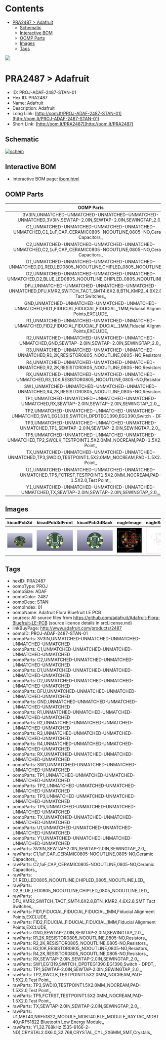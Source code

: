



Contents
========

* [PRA2487 > Adafruit](#pra2487--adafruit)
	* [Schematic](#schematic)
	* [Interactive BOM](#interactive-bom)
	* [OOMP Parts](#oomp-parts)
	* [Images](#images)
	* [Tags](#tags)
  
![][im]
# PRA2487 > Adafruit

- ID: PROJ-ADAF-2487-STAN-01
- Hex ID: PRA2487
- Name: Adafruit
- Description: Adafruit
- Long Link: [http://oom.lt/PROJ-ADAF-2487-STAN-01](http://oom.lt/PROJ-ADAF-2487-STAN-01)
- Short Link: [http://oom.lt/PRA2487](http://oom.lt/PRA2487)

## Schematic
  
[![schem](eagleSchemImage.png)](eagleSchemImage.png)
## Interactive BOM

- Interactive BOM page: [ibom.html](https://htmlpreview.github.io/?https://github.com/oomlout/oomlout_OOMP_projects/blob/main/PROJ-ADAF-2487-STAN-01/kicad/bom/ibom.html)

## OOMP Parts
  

|OOMP Parts|
| :---: |
|3V3IN,UNMATCHED-UNMATCHED-UNMATCHED-UNMATCHED-UNMATCHED,3V3IN,SEWTAP-2.0IN,SEWTAP-2.0IN,SEWINGTAP_2.0,,,|
|C1,UNMATCHED-UNMATCHED-UNMATCHED-UNMATCHED-UNMATCHED,C1,1uF,CAP_CERAMIC0805-NOOUTLINE,0805-NO,Ceramic Capacitors,,|
|C2,UNMATCHED-UNMATCHED-UNMATCHED-UNMATCHED-UNMATCHED,C2,1uF,CAP_CERAMIC0805-NOOUTLINE,0805-NO,Ceramic Capacitors,,|
|D1,UNMATCHED-UNMATCHED-UNMATCHED-UNMATCHED-UNMATCHED,D1,RED,LED0805_NOOUTLINE,CHIPLED_0805_NOOUTLINE,LED,,|
|D2,UNMATCHED-UNMATCHED-UNMATCHED-UNMATCHED-UNMATCHED,D2,BLUE,LED0805_NOOUTLINE,CHIPLED_0805_NOOUTLINE,LED,,|
|DFU,UNMATCHED-UNMATCHED-UNMATCHED-UNMATCHED-UNMATCHED,DFU,KMR2,SWITCH_TACT_SMT4.6X2.8,BTN_KMR2_4.6X2.8,SMT Tact Switches,,|
|GND,UNMATCHED-UNMATCHED-UNMATCHED-UNMATCHED-UNMATCHED,FID1,FIDUCIAL,FIDUCIAL,FIDUCIAL_1MM,Fiducial Alignment Points,EXCLUDE,|
|R1,UNMATCHED-UNMATCHED-UNMATCHED-UNMATCHED-UNMATCHED,FID2,FIDUCIAL,FIDUCIAL,FIDUCIAL_1MM,Fiducial Alignment Points,EXCLUDE,|
|R2,UNMATCHED-UNMATCHED-UNMATCHED-UNMATCHED-UNMATCHED,GND,SEWTAP-2.0IN,SEWTAP-2.0IN,SEWINGTAP_2.0,,,|
|R3,UNMATCHED-UNMATCHED-UNMATCHED-UNMATCHED-UNMATCHED,R1,2K,RESISTOR0805_NOOUTLINE,0805-NO,Resistors,,|
|R4,UNMATCHED-UNMATCHED-UNMATCHED-UNMATCHED-UNMATCHED,R2,2K,RESISTOR0805_NOOUTLINE,0805-NO,Resistors,,|
|RX,UNMATCHED-UNMATCHED-UNMATCHED-UNMATCHED-UNMATCHED,R3,10K,RESISTOR0805_NOOUTLINE,0805-NO,Resistors,,|
|SW1,UNMATCHED-UNMATCHED-UNMATCHED-UNMATCHED-UNMATCHED,R4,2K,RESISTOR0805_NOOUTLINE,0805-NO,Resistors,,|
|TP1,UNMATCHED-UNMATCHED-UNMATCHED-UNMATCHED-UNMATCHED,RX,SEWTAP-2.0IN,SEWTAP-2.0IN,SEWINGTAP_2.0,,,|
|TP2,UNMATCHED-UNMATCHED-UNMATCHED-UNMATCHED-UNMATCHED,SW1,EG1319,SWITCH_DPDTEG1390,EG1390,Switch - DPDT,,|
|TP3,UNMATCHED-UNMATCHED-UNMATCHED-UNMATCHED-UNMATCHED,TP1,SEWTAP-2.0IN,SEWTAP-2.0IN,SEWINGTAP_2.0,,,|
|TP5,UNMATCHED-UNMATCHED-UNMATCHED-UNMATCHED-UNMATCHED,TP2,SWCLK,TESTPOINT1.5X2.0MM_NOCREAM,PAD-1.5X2.0,Test Point,,|
|TX,UNMATCHED-UNMATCHED-UNMATCHED-UNMATCHED-UNMATCHED,TP3,SWDIO,TESTPOINT1.5X2.0MM_NOCREAM,PAD-1.5X2.0,Test Point,,|
|U1,UNMATCHED-UNMATCHED-UNMATCHED-UNMATCHED-UNMATCHED,TP5,FCTRST,TESTPOINT1.5X2.0MM_NOCREAM,PAD-1.5X2.0,Test Point,,|
|Y1,UNMATCHED-UNMATCHED-UNMATCHED-UNMATCHED-UNMATCHED,TX,SEWTAP-2.0IN,SEWTAP-2.0IN,SEWINGTAP_2.0,,,|

## Images
  
  

|kicadPcb3d|kicadPcb3dFront|kicadPcb3dBack|eagleImage|eagleSchemImage|
| :---: | :---: | :---: | :---: | :---: |
|[![kicadPcb3d](kicadPcb3d_140.png)](kicadPcb3d.png)|[![kicadPcb3dFront](kicadPcb3dFront_140.png)](kicadPcb3dFront.png)|[![kicadPcb3dBack](kicadPcb3dBack_140.png)](kicadPcb3dBack.png)|[![eagleImage](eagleImage_140.png)](eagleImage.png)|[![eagleSchemImage](eagleSchemImage_140.png)](eagleSchemImage.png)|

## Tags

- hexID: PRA2487
- oompType: PROJ
- oompSize: ADAF
- oompColor: 2487
- oompDesc: STAN
- oompIndex: 01
- oompName: Adafruit Flora Bluefruit LE PCB
- sources: All source files from https://github.com/adafruit/Adafruit-Flora-Bluefruit-LE-PCB (source licence details in srcLicense.md)
- linkBuyPage: http://www.adafruit.com/products/2487
- oompID: PROJ-ADAF-2487-STAN-01
- oompParts: 3V3IN,UNMATCHED-UNMATCHED-UNMATCHED-UNMATCHED-UNMATCHED
- oompParts: C1,UNMATCHED-UNMATCHED-UNMATCHED-UNMATCHED-UNMATCHED
- oompParts: C2,UNMATCHED-UNMATCHED-UNMATCHED-UNMATCHED-UNMATCHED
- oompParts: D1,UNMATCHED-UNMATCHED-UNMATCHED-UNMATCHED-UNMATCHED
- oompParts: D2,UNMATCHED-UNMATCHED-UNMATCHED-UNMATCHED-UNMATCHED
- oompParts: DFU,UNMATCHED-UNMATCHED-UNMATCHED-UNMATCHED-UNMATCHED
- oompParts: GND,UNMATCHED-UNMATCHED-UNMATCHED-UNMATCHED-UNMATCHED
- oompParts: R1,UNMATCHED-UNMATCHED-UNMATCHED-UNMATCHED-UNMATCHED
- oompParts: R2,UNMATCHED-UNMATCHED-UNMATCHED-UNMATCHED-UNMATCHED
- oompParts: R3,UNMATCHED-UNMATCHED-UNMATCHED-UNMATCHED-UNMATCHED
- oompParts: R4,UNMATCHED-UNMATCHED-UNMATCHED-UNMATCHED-UNMATCHED
- oompParts: RX,UNMATCHED-UNMATCHED-UNMATCHED-UNMATCHED-UNMATCHED
- oompParts: SW1,UNMATCHED-UNMATCHED-UNMATCHED-UNMATCHED-UNMATCHED
- oompParts: TP1,UNMATCHED-UNMATCHED-UNMATCHED-UNMATCHED-UNMATCHED
- oompParts: TP2,UNMATCHED-UNMATCHED-UNMATCHED-UNMATCHED-UNMATCHED
- oompParts: TP3,UNMATCHED-UNMATCHED-UNMATCHED-UNMATCHED-UNMATCHED
- oompParts: TP5,UNMATCHED-UNMATCHED-UNMATCHED-UNMATCHED-UNMATCHED
- oompParts: TX,UNMATCHED-UNMATCHED-UNMATCHED-UNMATCHED-UNMATCHED
- oompParts: U1,UNMATCHED-UNMATCHED-UNMATCHED-UNMATCHED-UNMATCHED
- oompParts: Y1,UNMATCHED-UNMATCHED-UNMATCHED-UNMATCHED-UNMATCHED
- rawParts: 3V3IN,SEWTAP-2.0IN,SEWTAP-2.0IN,SEWINGTAP_2.0,,,
- rawParts: C1,1uF,CAP_CERAMIC0805-NOOUTLINE,0805-NO,Ceramic Capacitors,,
- rawParts: C2,1uF,CAP_CERAMIC0805-NOOUTLINE,0805-NO,Ceramic Capacitors,,
- rawParts: D1,RED,LED0805_NOOUTLINE,CHIPLED_0805_NOOUTLINE,LED,,
- rawParts: D2,BLUE,LED0805_NOOUTLINE,CHIPLED_0805_NOOUTLINE,LED,,
- rawParts: DFU,KMR2,SWITCH_TACT_SMT4.6X2.8,BTN_KMR2_4.6X2.8,SMT Tact Switches,,
- rawParts: FID1,FIDUCIAL,FIDUCIAL,FIDUCIAL_1MM,Fiducial Alignment Points,EXCLUDE,
- rawParts: FID2,FIDUCIAL,FIDUCIAL,FIDUCIAL_1MM,Fiducial Alignment Points,EXCLUDE,
- rawParts: GND,SEWTAP-2.0IN,SEWTAP-2.0IN,SEWINGTAP_2.0,,,
- rawParts: R1,2K,RESISTOR0805_NOOUTLINE,0805-NO,Resistors,,
- rawParts: R2,2K,RESISTOR0805_NOOUTLINE,0805-NO,Resistors,,
- rawParts: R3,10K,RESISTOR0805_NOOUTLINE,0805-NO,Resistors,,
- rawParts: R4,2K,RESISTOR0805_NOOUTLINE,0805-NO,Resistors,,
- rawParts: RX,SEWTAP-2.0IN,SEWTAP-2.0IN,SEWINGTAP_2.0,,,
- rawParts: SW1,EG1319,SWITCH_DPDTEG1390,EG1390,Switch - DPDT,,
- rawParts: TP1,SEWTAP-2.0IN,SEWTAP-2.0IN,SEWINGTAP_2.0,,,
- rawParts: TP2,SWCLK,TESTPOINT1.5X2.0MM_NOCREAM,PAD-1.5X2.0,Test Point,,
- rawParts: TP3,SWDIO,TESTPOINT1.5X2.0MM_NOCREAM,PAD-1.5X2.0,Test Point,,
- rawParts: TP5,FCTRST,TESTPOINT1.5X2.0MM_NOCREAM,PAD-1.5X2.0,Test Point,,
- rawParts: TX,SEWTAP-2.0IN,SEWTAP-2.0IN,SEWINGTAP_2.0,,,
- rawParts: U1,MBT40,NRF51822_MODULE_MDBT40,BLE_MODULE_RAYTAC_MDBT40,nRF51822 Bluetooth Low Energy Module,,
- rawParts: Y1,32.768kHz (535-9166-2-ND),CRYSTAL2.0X6.0_32.768,CRYSTAL_CYL_2X6MM_SMT,Crystals,,



[im]: kicadPcb3d_450.png
